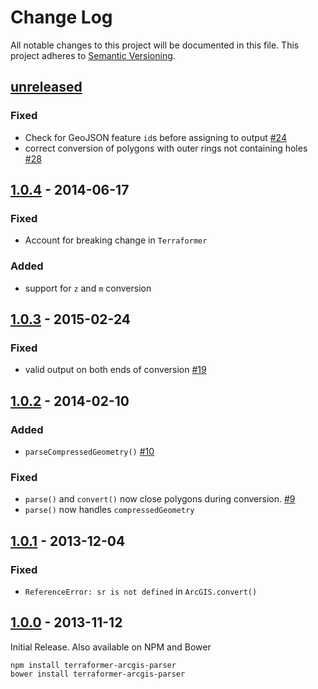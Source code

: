 # Change Log
All notable changes to this project will be documented in this file.
This project adheres to [Semantic Versioning](http://semver.org/).

## [unreleased]

### Fixed
* Check for GeoJSON feature `id`s before assigning to output [#24](https://github.com/Esri/terraformer-arcgis-parser/pull/24)
* correct conversion of polygons with outer rings not containing holes [#28](https://github.com/Esri/terraformer-arcgis-parser/pull/28)

## [1.0.4] - 2014-06-17
### Fixed
* Account for breaking change in `Terraformer`

### Added
* support for `z` and `m` conversion

## [1.0.3] - 2015-02-24
### Fixed
* valid output on both ends of conversion [#19](https://github.com/Esri/terraformer-arcgis-parser/issues/19)

## [1.0.2] - 2014-02-10
### Added
* `parseCompressedGeometry()` [#10](https://github.com/Esri/terraformer-arcgis-parser/issues/10)

### Fixed
* `parse()` and `convert()` now close polygons during conversion. [#9](https://github.com/Esri/terraformer-arcgis-parser/issues/9)
* `parse()` now handles `compressedGeometry`

## [1.0.1] - 2013-12-04
### Fixed
* `ReferenceError: sr is not defined` in `ArcGIS.convert()`

## [1.0.0] - 2013-11-12

Initial Release.  Also available on NPM and Bower

```
npm install terraformer-arcgis-parser
bower install terraformer-arcgis-parser
```

[unreleased]: https://github.com/Esri/terraformer-arcgis-parser/compare/v1.0.4...HEAD
[1.0.4]: https://github.com/Esri/terraformer-arcgis-parser/compare/v1.0.3...v1.0.4
[1.0.3]: https://github.com/Esri/terraformer-arcgis-parser/compare/v1.0.2...v1.0.3
[1.0.2]: https://github.com/Esri/terraformer-arcgis-parser/compare/v1.0.1...v1.0.2
[1.0.1]: https://github.com/Esri/terraformer-arcgis-parser/compare/v1.0.0...v1.0.1
[1.0.0]: https://github.com/Esri/terraformer-arcgis-parser/releases/tag/v1.0.0
